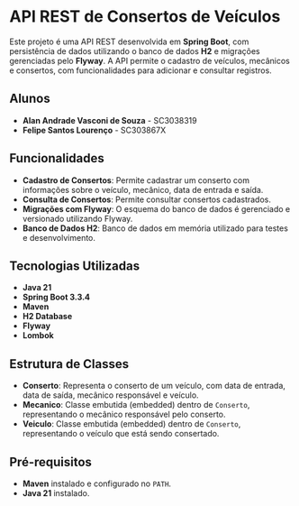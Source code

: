 # API REST de Consertos de Veículos

Este projeto é uma API REST desenvolvida em **Spring Boot**, com persistência de dados utilizando o banco de dados **H2** e migrações gerenciadas pelo **Flyway**. A API permite o cadastro de veículos, mecânicos e consertos, com funcionalidades para adicionar e consultar registros.

## Alunos
- **Alan Andrade Vasconi de Souza** - SC3038319
- **Felipe Santos Lourenço** - SC303867X

## Funcionalidades
- **Cadastro de Consertos**: Permite cadastrar um conserto com informações sobre o veículo, mecânico, data de entrada e saída.
- **Consulta de Consertos**: Permite consultar consertos cadastrados.
- **Migrações com Flyway**: O esquema do banco de dados é gerenciado e versionado utilizando Flyway.
- **Banco de Dados H2**: Banco de dados em memória utilizado para testes e desenvolvimento.

## Tecnologias Utilizadas
- **Java 21**
- **Spring Boot 3.3.4**
- **Maven**
- **H2 Database**
- **Flyway**
- **Lombok**

## Estrutura de Classes
- **Conserto**: Representa o conserto de um veículo, com data de entrada, data de saída, mecânico responsável e veículo.
- **Mecanico**: Classe embutida (embedded) dentro de `Conserto`, representando o mecânico responsável pelo conserto.
- **Veiculo**: Classe embutida (embedded) dentro de `Conserto`, representando o veículo que está sendo consertado.

## Pré-requisitos
- **Maven** instalado e configurado no `PATH`.
- **Java 21** instalado.